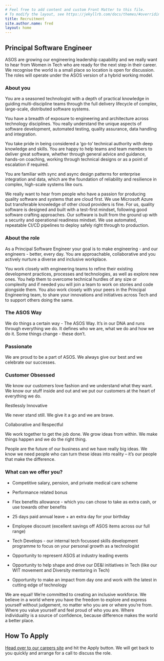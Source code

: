 ```yaml
---
# Feel free to add content and custom Front Matter to this file.
# To modify the layout, see https://jekyllrb.com/docs/themes/#overriding-theme-defaults
title: Recruitment
site.author.name: fred
layout: home
---
```


## Principal Software Engineer

ASOS are growing our engineering leadership capability and we really want to hear from Women in Tech who are ready for the next step in their career. We recognise the world is a small place so location is open for discussion. The roles will operate under the ASOS version of a hybrid working model. 

### About you

You are a seasoned technologist with a depth of practical knowledge in guiding multi-discipline teams through the full delivery lifecycle of complex, large-scale, distributed software systems.

You have a breadth of exposure to engineering and architecture across technology disciplines. You really understand the unique aspects of software development, automated testing, quality assurance, data handling and integration.

You take pride in being considered a ‘go-to’ technical authority with deep knowledge and skills. You are happy to help teams and team members to deliver great software, whether through general advice and guidance, hands-on coaching, working through technical designs or as a point of escalation if required.

You are familiar with sync and async design patterns for enterprise integration and data, which are the foundation of reliability and resilience in complex, high-scale systems like ours.

We really want to hear from people who have a passion for producing quality software and systems that are cloud first. We use Microsoft Azure but transferable knowledge of other cloud providers is fine. For us, quality software is designed and built with a test-first mindset, following good software crafting approaches. Our software is built from the ground up with a security and operational readiness mindset. We use automated, repeatable CI/CD pipelines to deploy safely right through to production.

### About the role

As a Principal Software Engineer your goal is to make engineering - and our engineers - better, every day. You are approachable, collaborative and you actively nurture a diverse and inclusive workplace.

You work closely with engineering teams to refine their existing development practices, processes and technologies, as well as explore new ones. You help them to overcome technical hurdles of any size or complexity and if needed you will join a team to work on stories and code alongside them. You also work closely with your peers in the Principal Engineering team, to share your innovations and initiatives across Tech and to support others doing the same.

### The ASOS Way

We do things a certain way - The ASOS Way. It’s in our DNA and runs through everything we do. It defines who we are, what we do and how we do it. Some things change - these don’t.

### Passionate

We are proud to be a part of ASOS. We always give our best and we celebrate our successes.

### Customer Obsessed

We know our customers love fashion and we understand what they want. We know our stuff inside and out and we put our customers at the heart of everything we do.

Restlessly Innovative

We never stand still. We give it a go and we are brave.

Collaborative and Respectful

We work together to get the job done. We grow ideas from within. We make things happen and we do the right thing.

People are the future of our business and we have really big ideas. We know we need people who can turn these ideas into reality – it’s our people that make the difference.

### What can we offer you?  

- Competitive salary, pension, and private medical care scheme 

- Performance related bonus 

- Flex benefits allowance - which you can chose to take as extra cash, or use towards other benefits 

- 25 days paid annual leave + an extra day for your birthday 

- Employee discount (excellent savings off ASOS items across our full range) 

- Tech Develops - our internal tech focussed skills development programme to focus on your personal growth as a technologist 

- Opportunity to represent ASOS at industry leading events 

- Opportunity to help shape and drive our DE&I initiatives in Tech (like our WIT movement and Diversity mentoring in Tech) 

- Opportunity to make an impact from day one and work with the latest in cutting edge of technology 
 
We are equal! We’re committed to creating an inclusive workforce. We believe in a world where you have the freedom to explore and express yourself without judgement, no matter who you are or where you’re from. Where you value yourself and feel proud of who you are. Where individuality is a source of confidence, because difference makes the world a better place.

## How To Apply
[Head over to our careers site](https://asos.wd3.myworkdayjobs.com/externalcareers/job/London/Principal-Software-Engineer_JR10327-1) and hit the Apply button. We will get back to you quickly and arrange for a call to discuss the role. 

